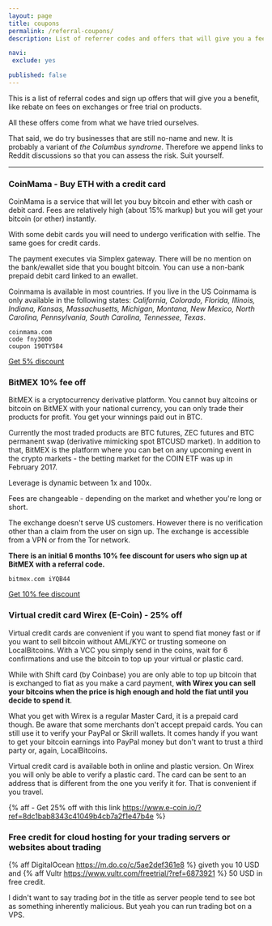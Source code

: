 ```yaml
---
layout: page
title: coupons
permalink: /referral-coupons/
description: List of referrer codes and offers that will give you a fee rebate.

navi:
 exclude: yes

published: false
---
```



This is a list of referral codes and sign up offers that will give you a benefit, like rebate on fees on exchanges or free trial on products.

All these offers come from what we have tried ourselves.

That said, we do try businesses that are still no-name and new. It is probably a variant of _the Columbus syndrome_. Therefore we append links to Reddit discussions so that you can assess the risk. Suit yourself.

_________________



### CoinMama - Buy ETH with a credit card

CoinMama is a service that will let you buy bitcoin and ether with cash or debit card. Fees are relatively high (about 15% markup) but you will get your bitcoin (or ether) instantly.

With some debit cards you will need to undergo verification with selfie. The same goes for credit cards.

The payment executes via Simplex gateway. There will be no mention on the bank/ewallet side that you bought bitcoin. You can use a non-bank prepaid debit card linked to an ewallet.

Coinmama is available in most countries. If you live in the US Coinmama is only available in the following states: *California, Colorado, Florida, Illinois, Indiana, Kansas, Massachusetts, Michigan, Montana, New Mexico, North Carolina, Pennsylvania, South Carolina, Tennessee, Texas*.

```
coinmama.com
code fny3000
coupon 190TY584
```

<a rel="nofollow" href="https://www.coinmama.com/?ref=fny3000" class="button" target="_blank">Get 5% discount</a>

### BitMEX 10% fee off

BitMEX is a cryptocurrency derivative platform. You cannot buy altcoins or bitcoin on BitMEX with your national currency, you can only trade their products for profit. You get your winnings paid out in BTC.

Currently the most traded products are BTC futures, ZEC futures and BTC permanent swap (derivative mimicking spot BTCUSD market). In addition to that, BitMEX is the platform where you can bet on any upcoming event in the crypto markets - the betting market for the COIN ETF was up in February 2017.

Leverage is dynamic between 1x and 100x.

Fees are changeable - depending on the market and whether you're long or short.

The exchange doesn't serve US customers. However there is no verification other than a claim from the user on sign up. The exchange is accessible from a VPN or from the Tor network.

**There is an initial 6 months 10% fee discount for users who sign up at BitMEX with a referral code.**

`bitmex.com iYQB44`

<a rel="nofollow" href="https://www.bitmex.com/register/iYQB44" class="button" target="_blank">Get 10% fee discount</a>

### Virtual credit card Wirex (E-Coin) - 25% off

Virtual credit cards are convenient if you want to spend fiat money fast or if you want to sell bitcoin without AML/KYC or trusting someone on LocalBitcoins. With a VCC you simply send in the coins, wait for 6 confirmations and use the bitcoin to top up your virtual or plastic card.

While with Shift card (by Coinbase) you are only able to top up bitcoin that is exchanged to fiat as you make a card payment, **with Wirex you can sell your bitcoins when the price is high enough and hold the fiat until you decide to spend it**.

What you get with Wirex is a regular Master Card, it is a prepaid card though. Be aware that some merchants don't accept prepaid cards. You can still use it to verify your PayPal or Skrill wallets. It comes handy if you want to get your bitcoin earnings into PayPal money but don't want to trust a third party or, again, LocalBitcoins.

Virtual credit card is available both in online and plastic version. On Wirex you will only be able to verify a plastic card. The card can be sent to an address that is different from the one you verify it for. That is convenient if you travel.

{% aff - Get 25% off with this link https://www.e-coin.io/?ref=8dc1bab8343c41049b4cb7a2f1e47b4e %}

### Free credit for cloud hosting for your trading servers or websites about trading

{% aff DigitalOcean https://m.do.co/c/5ae2def361e8 %} giveth you 10 USD and {% aff Vultr https://www.vultr.com/freetrial/?ref=6873921 %} 50 USD in free credit.

I didn't want to say trading _bot_ in the title as server people tend to see bot as something inherently malicious. But yeah you can run trading bot on a VPS.
